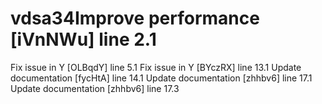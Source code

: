 # vdsa34Improve performance [iVnNWu] line 2.1
Fix issue in Y [OLBqdY] line 5.1
Fix issue in Y [BYczRX] line 13.1
Update documentation [fycHtA] line 14.1
Update documentation [zhhbv6] line 17.1
Update documentation [zhhbv6] line 17.3
